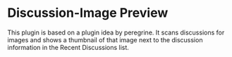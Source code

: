 # Discussion-Image Preview

This plugin is based on a plugin idea by peregrine. It scans discussions for images and shows a thumbnail of that image next to the discussion information in the Recent Discussions list.
